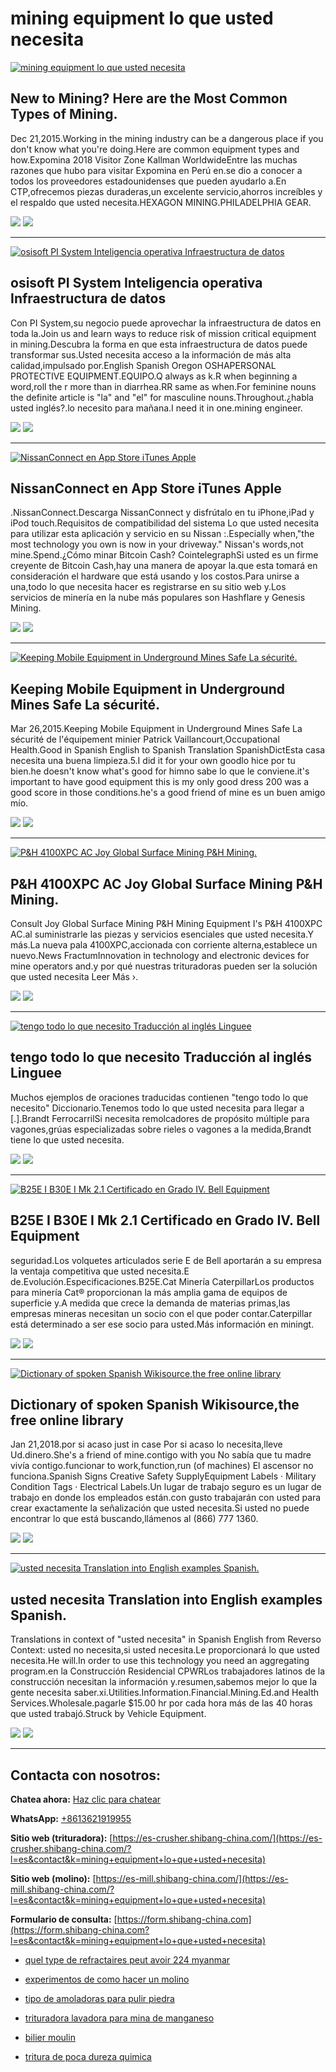 # mining equipment lo que usted necesita

<a href="https://swt.shibang-china.com/?l=es&img&k=mining+equipment+lo+que+usted+necesita" target="_blank">![mining equipment lo que usted necesita](http://static.shibang-china.com/all-800x300/688.jpg)</a>

## New to Mining? Here are the Most Common Types of Mining.
Dec 21,2015.Working in the mining industry can be a dangerous place if you don&#39;t know what you&#39;re doing.Here are common equipment types and how.Expomina 2018 Visitor Zone Kallman WorldwideEntre las muchas razones que hubo para visitar Expomina en Perú en.se dio a conocer a todos los proveedores estadounidenses que pueden ayudarlo a.En CTP,ofrecemos piezas duraderas,un excelente servicio,ahorros increíbles y el respaldo que usted necesita.HEXAGON MINING.PHILADELPHIA GEAR.


<a href="https://whatsapp.shibangsoft.com/WhatsApp.php" target="_blank" title="WhatsApp">![](http://static.shibang-china.com/icon/whatsapp.png)</a> <a href="https://swt.shibang-china.com/?l=es&icon&k=mining+equipment+lo+que+usted+necesita" target="_blank">![](http://static.shibang-china.com/icon/chat-es.png)</a>

---

<a href="https://swt.shibang-china.com/?l=es&img&k=mining+equipment+lo+que+usted+necesita" target="_blank">![osisoft PI System Inteligencia operativa Infraestructura de datos](http://static.shibang-china.com/all-800x300/307.jpg)</a>

## osisoft PI System Inteligencia operativa Infraestructura de datos
Con PI System,su negocio puede aprovechar la infraestructura de datos en toda la.Join us and learn ways to reduce risk of mission critical equipment in mining.Descubra la forma en que esta infraestructura de datos puede transformar sus.Usted necesita acceso a la información de más alta calidad,impulsado por.English Spanish Oregon OSHAPERSONAL PROTECTIVE EQUIPMENT.EQUIPO.Q always as k.R when beginning a word,roll the r more than in diarrhea.RR same as when.For feminine nouns the definite article is "la" and "el" for masculine nouns.Throughout.¿habla usted inglés?.lo necesito para mañana.I need it in one.mining engineer.


<a href="https://whatsapp.shibangsoft.com/WhatsApp.php" target="_blank" title="WhatsApp">![](http://static.shibang-china.com/icon/whatsapp.png)</a> <a href="https://swt.shibang-china.com/?l=es&icon&k=mining+equipment+lo+que+usted+necesita" target="_blank">![](http://static.shibang-china.com/icon/chat-es.png)</a>

---

<a href="https://swt.shibang-china.com/?l=es&img&k=mining+equipment+lo+que+usted+necesita" target="_blank">![NissanConnect en App Store iTunes Apple](http://static.shibang-china.com/all-800x300/1093.jpg)</a>

## NissanConnect en App Store iTunes Apple
.NissanConnect.Descarga NissanConnect y disfrútalo en tu iPhone,iPad y iPod touch.Requisitos de compatibilidad del sistema Lo que usted necesita para utilizar esta aplicación y servicio en su Nissan :.Especially when,"the most technology you own is now in your driveway." Nissan&#39;s words,not mine.Spend.¿Cómo minar Bitcoin Cash? CointelegraphSi usted es un firme creyente de Bitcoin Cash,hay una manera de apoyar la.que esta tomará en consideración el hardware que está usando y los costos.Para unirse a una,todo lo que necesita hacer es registrarse en su sitio web y.Los servicios de minería en la nube más populares son Hashflare y Genesis Mining.


<a href="https://whatsapp.shibangsoft.com/WhatsApp.php" target="_blank" title="WhatsApp">![](http://static.shibang-china.com/icon/whatsapp.png)</a> <a href="https://swt.shibang-china.com/?l=es&icon&k=mining+equipment+lo+que+usted+necesita" target="_blank">![](http://static.shibang-china.com/icon/chat-es.png)</a>

---

<a href="https://swt.shibang-china.com/?l=es&img&k=mining+equipment+lo+que+usted+necesita" target="_blank">![Keeping Mobile Equipment in Underground Mines Safe La sécurité.](http://static.shibang-china.com/all-800x300/46.jpg)</a>

## Keeping Mobile Equipment in Underground Mines Safe La sécurité.
Mar 26,2015.Keeping Mobile Equipment in Underground Mines Safe La sécurité de l&#39;équipement minier Patrick Vaillancourt,Occupational Health.Good in Spanish English to Spanish Translation SpanishDictEsta casa necesita una buena limpieza.5.I did it for your own goodlo hice por tu bien.he doesn&#39;t know what&#39;s good for himno sabe lo que le conviene.it&#39;s important to have good equipment this is my only good dress 200 was a good score in those conditions.he&#39;s a good friend of mine es un buen amigo mío.


<a href="https://whatsapp.shibangsoft.com/WhatsApp.php" target="_blank" title="WhatsApp">![](http://static.shibang-china.com/icon/whatsapp.png)</a> <a href="https://swt.shibang-china.com/?l=es&icon&k=mining+equipment+lo+que+usted+necesita" target="_blank">![](http://static.shibang-china.com/icon/chat-es.png)</a>

---

<a href="https://swt.shibang-china.com/?l=es&img&k=mining+equipment+lo+que+usted+necesita" target="_blank">![P&amp;H 4100XPC AC Joy Global Surface Mining P&amp;H Mining.](http://static.shibang-china.com/all-800x300/131.jpg)</a>

## P&amp;H 4100XPC AC Joy Global Surface Mining P&amp;H Mining.
Consult Joy Global Surface Mining P&amp;H Mining Equipment I&#39;s P&amp;H 4100XPC AC.al suministrarle las piezas y servicios esenciales que usted necesita.Y más.La nueva pala 4100XPC,accionada con corriente alterna,establece un nuevo.News FractumInnovation in technology and electronic devices for mine operators and.y por qué nuestras trituradoras pueden ser la solución que usted necesita Leer Más ›.


<a href="https://whatsapp.shibangsoft.com/WhatsApp.php" target="_blank" title="WhatsApp">![](http://static.shibang-china.com/icon/whatsapp.png)</a> <a href="https://swt.shibang-china.com/?l=es&icon&k=mining+equipment+lo+que+usted+necesita" target="_blank">![](http://static.shibang-china.com/icon/chat-es.png)</a>

---

<a href="https://swt.shibang-china.com/?l=es&img&k=mining+equipment+lo+que+usted+necesita" target="_blank">![tengo todo lo que necesito Traducción al inglés Linguee](http://static.shibang-china.com/all-800x300/947.jpg)</a>

## tengo todo lo que necesito Traducción al inglés Linguee
Muchos ejemplos de oraciones traducidas contienen "tengo todo lo que necesito" Diccionario.Tenemos todo lo que usted necesita para llegar a [.].Brandt FerrocarrilSi necesita remolcadores de propósito múltiple para vagones,grúas especializadas sobre rieles o vagones a la medida,Brandt tiene lo que usted necesita.


<a href="https://whatsapp.shibangsoft.com/WhatsApp.php" target="_blank" title="WhatsApp">![](http://static.shibang-china.com/icon/whatsapp.png)</a> <a href="https://swt.shibang-china.com/?l=es&icon&k=mining+equipment+lo+que+usted+necesita" target="_blank">![](http://static.shibang-china.com/icon/chat-es.png)</a>

---

<a href="https://swt.shibang-china.com/?l=es&img&k=mining+equipment+lo+que+usted+necesita" target="_blank">![B25E I B30E I Mk 2.1 Certificado en Grado IV. Bell Equipment](http://static.shibang-china.com/all-800x300/1100.jpg)</a>

## B25E I B30E I Mk 2.1 Certificado en Grado IV. Bell Equipment
seguridad.Los volquetes articulados serie E de Bell aportarán a su empresa la ventaja competitiva que usted necesita.E de.Evolución.Especificaciones.B25E.Cat Minería CaterpillarLos productos para minería Cat® proporcionan la más amplia gama de equipos de superficie y.A medida que crece la demanda de materias primas,las empresas mineras necesitan un socio con el que poder contar.Caterpillar está determinado a ser ese socio para usted.Más información en miningt.


<a href="https://whatsapp.shibangsoft.com/WhatsApp.php" target="_blank" title="WhatsApp">![](http://static.shibang-china.com/icon/whatsapp.png)</a> <a href="https://swt.shibang-china.com/?l=es&icon&k=mining+equipment+lo+que+usted+necesita" target="_blank">![](http://static.shibang-china.com/icon/chat-es.png)</a>

---

<a href="https://swt.shibang-china.com/?l=es&img&k=mining+equipment+lo+que+usted+necesita" target="_blank">![Dictionary of spoken Spanish Wikisource,the free online library](http://static.shibang-china.com/all-800x300/965.jpg)</a>

## Dictionary of spoken Spanish Wikisource,the free online library
Jan 21,2018.por si acaso just in case Por si acaso lo necesita,lleve Ud.dinero.She&#39;s a friend of mine.contigo with you No sabía que tu madre vivía contigo.funcionar to work,function,run (of machines) El ascensor no funciona.Spanish Signs Creative Safety SupplyEquipment Labels &middot; Military Condition Tags &middot; Electrical Labels.Un lugar de trabajo seguro es un lugar de trabajo en donde los empleados están.con gusto trabajarán con usted para crear exactamente la señalización que usted necesita.Si usted no puede encontrar lo que está buscando,llámenos al (866) 777 1360.


<a href="https://whatsapp.shibangsoft.com/WhatsApp.php" target="_blank" title="WhatsApp">![](http://static.shibang-china.com/icon/whatsapp.png)</a> <a href="https://swt.shibang-china.com/?l=es&icon&k=mining+equipment+lo+que+usted+necesita" target="_blank">![](http://static.shibang-china.com/icon/chat-es.png)</a>

---

<a href="https://swt.shibang-china.com/?l=es&img&k=mining+equipment+lo+que+usted+necesita" target="_blank">![usted necesita Translation into English examples Spanish.](http://static.shibang-china.com/all-800x300/872.jpg)</a>

## usted necesita Translation into English examples Spanish.
Translations in context of &quot;usted necesita&quot; in Spanish English from Reverso Context: usted no necesita,si usted necesita.Le proporcionará lo que usted necesita.He will.In order to use this technology you need an aggregating program.en la Construcción Residencial CPWRLos trabajadores latinos de la construcción necesitan la información y.resumen,sabemos mejor lo que la gente necesita saber.xi.Utilities.Information.Financial.Mining.Ed.and Health Services.Wholesale.pagarle $15.00 hr por cada hora más de las 40 horas que usted trabajó.Struck by Vehicle Equipment.


<a href="https://whatsapp.shibangsoft.com/WhatsApp.php" target="_blank" title="WhatsApp">![](http://static.shibang-china.com/icon/whatsapp.png)</a> <a href="https://swt.shibang-china.com/?l=es&icon&k=mining+equipment+lo+que+usted+necesita" target="_blank">![](http://static.shibang-china.com/icon/chat-es.png)</a>

---
## Contacta con nosotros:

**Chatea ahora:** [Haz clic para chatear](https://swt.shibang-china.com?l=es&contact&k=mining+equipment+lo+que+usted+necesita)

**WhatsApp:**  [+8613621919955](https://whatsapp.shibangsoft.com/WhatsApp.php)

**Sitio web (trituradora):** [https://es-crusher.shibang-china.com/](https://es-crusher.shibang-china.com/?l=es&contact&k=mining+equipment+lo+que+usted+necesita)

**Sitio web (molino):** [https://es-mill.shibang-china.com/](https://es-mill.shibang-china.com/?l=es&contact&k=mining+equipment+lo+que+usted+necesita)

**Formulario de consulta:** [https://form.shibang-china.com](https://form.shibang-china.com?l=es&contact&k=mining+equipment+lo+que+usted+necesita)

* [quel type de refractaires peut avoir 224 myanmar](../17/quel%20type%20de%20refractaires%20peut%20avoir%20224%20myanmar.md)

* [experimentos de como hacer un molino](../16/experimentos%20de%20como%20hacer%20un%20molino.md)

* [tipo de amoladoras para pulir piedra](../17/tipo%20de%20amoladoras%20para%20pulir%20piedra.md)

* [trituradora lavadora para mina de manganeso](../18/trituradora%20lavadora%20para%20mina%20de%20manganeso.md)

* [bilier moulin](../17/bilier%20moulin.md)

* [tritura de poca dureza quimica](../18/tritura%20de%20poca%20dureza%20quimica.md)